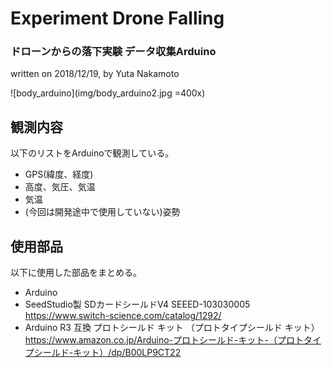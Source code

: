 # Experiment Drone Falling
### ドローンからの落下実験 データ収集Arduino
written on 2018/12/19, by Yuta Nakamoto

![body_arduino](img/body_arduino2.jpg =400x)

## 観測内容
以下のリストをArduinoで観測している。
- GPS(緯度、経度)
- 高度、気圧、気温
- 気温
- (今回は開発途中で使用していない)姿勢

## 使用部品
以下に使用した部品をまとめる。
- Arduino
- SeedStudio製 SDカードシールドV4 SEEED-103030005  
https://www.switch-science.com/catalog/1292/
- Arduino R3 互換 プロトシールド キット （プロトタイプシールド キット）  
https://www.amazon.co.jp/Arduino-プロトシールド-キット-（プロトタイプシールド-キット）/dp/B00LP9CT22
